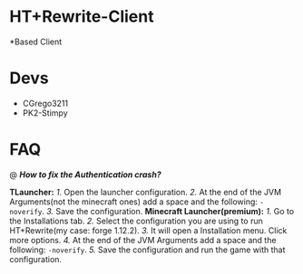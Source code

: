 # HT+Rewrite-Client

*Based Client

# Devs

- CGrego3211
- PK2-Stimpy

# FAQ

  @ ***How to fix the Authentication crash?***

**TLauncher:**
    *1.* Open the launcher configuration.
    *2.* At the end of the JVM Arguments(not the minecraft ones) add a space and the following: `-noverify`.
    *3.* Save the configuration.
**Minecraft Launcher(premium):**
    *1.* Go to the Installations tab.
    *2.* Select the configuration you are using to run HT+Rewrite(my case: forge 1.12.2).
    *3.* It will open a Installation menu. Click more options.
    *4.* At the end of the JVM Arguments add a space and the following: `-noverify`.
    *5.* Save the configuration and run the game with that configuration.
